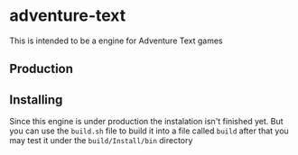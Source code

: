 # adventure-text
This is intended to be a engine for Adventure Text games

## Production

## Installing

Since this engine is under production the instalation isn't finished yet. But you can
use the ```build.sh``` file to build it into a file called ```build``` after that you
may test it under the ```build/Install/bin``` directory
